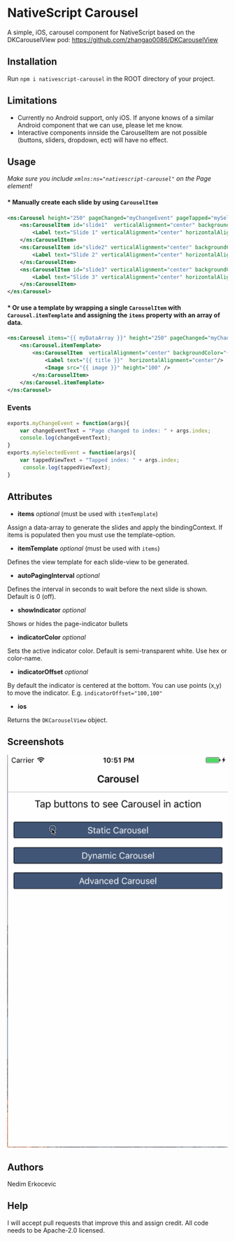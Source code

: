 # NativeScript Carousel
A simple, iOS, carousel component for NativeScript based on the DKCarouselView pod: https://github.com/zhangao0086/DKCarouselView

## Installation
Run  ```npm i nativescript-carousel``` in the ROOT directory of your project.

## Limitations
- Currently no Android support, only iOS. If anyone knows of a similar Android component that we can use, please let me know.
- Interactive components innside the CarouselItem are not possible (buttons, sliders, dropdown, ect) will have no effect.

## Usage
*Make sure you include `xmlns:ns="nativescript-carousel"` on the Page element!*

#### * Manually create each slide by using `CarouselItem`
```xml
<ns:Carousel height="250" pageChanged="myChangeEvent" pageTapped="mySelectedEvent">
    <ns:CarouselItem id="slide1"  verticalAlignment="center" backgroundColor="#b3cde0" height="250">
        <Label text="Slide 1" verticalAlignment="center" horizontalAlignment="center"/>
    </ns:CarouselItem>
    <ns:CarouselItem id="slide2" verticalAlignment="center" backgroundColor="#6497b1" height="250">
        <Label text="Slide 2" verticalAlignment="center" horizontalAlignment="center"/>
    </ns:CarouselItem>
    <ns:CarouselItem id="slide3" verticalAlignment="center" backgroundColor="#005b96" height="250">
        <Label text="Slide 3" verticalAlignment="center" horizontalAlignment="center"/>
    </ns:CarouselItem>
</ns:Carousel>
```

#### * Or use a template by wrapping a single `CarouselItem` with `Carousel.itemTemplate` and assigning the `items` property with an array of data.
```xml
<ns:Carousel items="{{ myDataArray }}" height="250" pageChanged="myChangeEvent" pageTapped="mySelectedEvent">
    <ns:Carousel.itemTemplate>
        <ns:CarouselItem  verticalAlignment="center" backgroundColor="{{ color }}" height="250">
            <Label text="{{ title }}"  horizontalAlignment="center"/>
            <Image src="{{ image }}" height="100" />
        </ns:CarouselItem>
    </ns:Carousel.itemTemplate>
</ns:Carousel>
```

### Events
```js
exports.myChangeEvent = function(args){
    var changeEventText = "Page changed to index: " + args.index;
    console.log(changeEventText);
}
exports.mySelectedEvent = function(args){
    var tappedViewText = "Tapped index: " + args.index;
     console.log(tappedViewText);
}
```

## Attributes
* **items** *optional* (must be used with `itemTemplate`)

Assign a data-array to generate the slides and apply the bindingContext. If items is populated then you must use the template-option.

* **itemTemplate** *optional* (must be used with `items`)

Defines the view template for each slide-view to be generated. 

* **autoPagingInterval** *optional*

Defines the interval in seconds to wait before the next slide is shown. Default is 0 (off).

* **showIndicator** *optional*

Shows or hides the page-indicator bullets

* **indicatorColor** *optional*

Sets the active indicator color. Default is semi-transparent white. Use hex or color-name. 

* **indicatorOffset** *optional*

By default the indicator is centered at the bottom. You can use points (x,y) to move the indicator. E.g. `indicatorOffset="100,100"`

* **ios**

Returns the `DKCarouselView` object.

## Screenshots
![Demo PNG](ios_carousel.gif)

## Authors
Nedim Erkocevic

## Help
I will accept pull requests that improve this and assign credit. All code needs to be Apache-2.0 licensed.